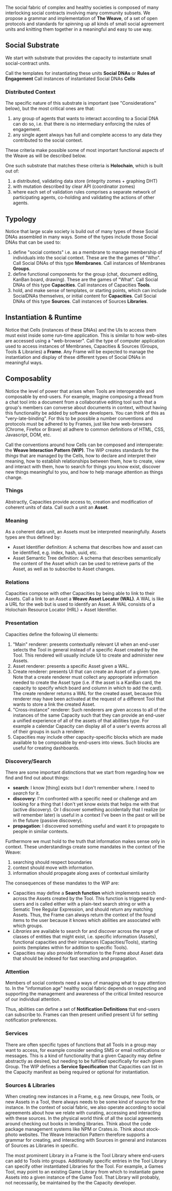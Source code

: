 
The social fabric of complex and healthy societies is composed of many interlocking social contracts involving many community subsets.  We propose a grammar and implementation of **The Weave**, of a set of open protocols and standards for spinning up all kinds of small social agreement units and knitting them together in a meaningful and easy to use way.

## Social Substrate

We start with substrate that provides the capacity to instantiate small social-contract units.  

Call the templates for instantiating these units **Social DNAs** or **Rules of Engagement**
Call instances of instantiated Social DNAs **Cells**

### Distributed Context

The specific nature of this substrate is important (see "Considerations" below), but the most critical ones are that:
1. any group of agents that wants to interact according to a Social DNA can do so, i.e. that there is no intermediary enforcing the rules of engagement.
2. any single agent always has full and complete access to any data they contributed to the social context.

These criteria make possible some of most important functional aspects of the Weave as will be described below.

One such substrate that matches these criteria is **Holochain**, which is built out of:
1. a distributed, validating data store (integrity zomes + graphing DHT)
2. with mutation described by clear API (coordinator zomes)
3. where each set of validation rules comprises a separate network of participating agents, co-holding and validating the actions of other agents.


## Typology

Notice that large scale society is build out of many types of these Social DNAs assembled in many ways.  Some of the types include those Social DNAs that can be used to:

1. define "social contexts" i.e. as a membrane to manage membership of individuals into the social context.  These are the the games of "Who".  Call Social DNAs of this type **Membranes**.  Call instances of Membranes **Groups**.
2. define functional components for the group (chat, document editing, KanBan board, drawing).  These are the games of "What". Call Social DNAs of this type **Capacities**.  Call instances of Capacities **Tools**.
3. hold, and make sense of templates, or starting points, which can include SocialDNAs themselves, or initial content for **Capacities**. Call Social DNAs of this type **Sources**.  Call instances of Sources **Libraries**.

## Instantiation & Runtime
Notice that Cells (instances of these DNAs) and the UIs to access them must exist inside some run-time application.  This is similar to how web-sites are accessed using a "web-browser".  Call the type of computer application used to access instances of Membranes, Capacities & Sources (Groups, Tools & Libraries) a **Frame**.  Any Frame will be expected to manage the instantiation and display of these different types of Social DNAs in meaningful ways.

## Composablity
Notice the level of power that arises when Tools are interoperable and composable by end-users.  For example, imagine composing a thread from a chat tool into a document from a collaborative editing tool such that a group's members can converse about documents in context, without having this functionality be added by software developers.  You can think of this as "very-late-binding".  For this to be possible a number conventions and protocols must be adhered to by Frames, just like how web-browsers (Chrome, Firefox or Brave) all adhere to common definitions of HTML, CSS, Javascript, DOM, etc.

Call the conventions around how Cells can be composed and interoperate: the **Weave Interaction Pattern (WIP)**.  The WIP creates standards for the *things* that are managed by the Cells, how to declare and interpret their meaning, how to establish relationships between them, how to create, view and interact with them, how to search for things you know exist, discover new things meaningful to you, and how to help manage attention as things change.

### Things

Abstractly, Capacities provide access to, creation and modification of coherent units of data.  Call such a unit an **Asset**.

### Meaning

As a coherent data unit, an Assets must be interpreted meaningfully.  Assets types are thus defined by:
* Asset Identifier definition:  A schema that describes how and asset can be identified, e.g. index, hash, uuid, etc.
* Asset Semantic Tree definition: A schema that describes semantically the content of the Asset which can be used to retrieve parts of the Asset, as well as to subscribe to Asset changes.

### Relations

Capacities compose with other Capacities by being able to link to their Assets.  Call a link to an Asset a **Weave Asset Locator (WAL)**.  A WAL is like a URL for the web but is used to identify an Asset.  A WAL consists of a Holochain Resource Locator (HRL) + Asset Identifier.

### Presentation

Capacities define the following UI elements:

1. "Main" renderer: presents contextually relevant UI when an end-user selects the Tool in general instead of a specific Asset created by the Tool.  This rendered will usually include UI to create and administer new Assets.
1. Asset renderer: presents a specific Asset given a WAL.
1. Create renderer: presents UI that can create an Asset of a given type.  Note that a create renderer must collect any appropriate information needed to create the Asset type (i.e. if the asset is a KanBan card, the capacity to specify which board and column in which to add the card).  The create renderer returns a WAL for the created asset, because this renderer may have been activated at the request of a different Tool that wants to store a link the created Asset.
1. "Cross-instance" renderer:  Such renderers are given access to all of the instances of the same Capacity such that they can provide an end-user a unified experience of all of the assets of that abilities type.  For example a calendar Capacity can display all of a user's events across all of their groups in such a renderer.
1. Capacities may include other capacity-specific blocks which are made available to be composable by end-users into views.  Such blocks are useful for creating dashboards.

### Discovery/Search

There are some important distinctions that we start from regarding how we find and find out about things:

* **search**: I know [thing] exists but I don't remember where. I need to *search* for it.
* **discovery**: I'm confronted with a specific need or challenge and am looking for a thing that I don't yet know exists that helps me with that (active discovery). Or I discover something accidentally that I realize (or will remember later) is useful in a context I've been in the past or will be in the future (passive discovery).
* **propagation**: I discovered something useful and want it to propagate to people in similar contexts.

Furthermore we must hold to the truth that information makes sense only in context. These understandings create some mandates in the context of the Weave:

1. searching should respect boundaries
2. context should move with information.
3. information should propagate along axes of contextual similarity

The consequences of these mandates to the WIP are:

- Capacities may define a **Search function**  which implements search across the Assets created by the Tool.  This function is triggered by end-users and is called either with a plain-text search string or with a Sematic Tree Regular Expression, and should return any matching Assets.  Thus, the Frame can always return the context of the found items to the user because it knows which abilities are associated with which groups.
- *Libraries* are available to search for and discover across the range of classes of entities that might exist, i.e. specific information (Assets), functional capacities and their instances (Capacities/Tools), starting points (templates within for addition to specific Tools).
- Capacities may also provide information to the Frame about Asset data that should be indexed for fast searching and propagation. 

### Attention

Members of social contexts need a ways of managing what to pay attention to.  In the "information age" healthy social fabric depends on respecting and supporting the management and awareness of the critical limited resource of our individual attention. 

Thus, abilities can define a set of **Notification Definitions** that end-users can subscribe to.  Frames can then present unified  present UI for setting notification preferences.

### Services

There are often specific types of functions that all Tools in a group may want to access, for example consider sending SMS or email notifications or messages.  This is a kind of functionality that a given Capacity may define abstractly as desired, but needing to be fulfilled specifically for each given Group.  The WIP defines a **Service Specification** that Capacities can list in the Capacity manifest as being required or optional for instantiation.

### Sources & Libraries

When creating new instances in a Frame, e.g. new Groups, new Tools, or new Assets in a Tool, there always needs to be some kind of source for the instance.  In the context of social fabric, we also operate according to social agreements about how we relate with curating, accessing and interacting with these sources.  In the physical world think of all the social agreements around checking out books in lending libraries.  Think about the code package management systems like NPM or Crates.io.  Think about stock-photo websites.  The Weave Interaction Pattern therefore supports a grammar for creating, and interacting with Sources in general and instances of Sources as Libraries in specific.  

The most prominent Library in a Frame is the Tool Library where end-users can add to Tools into groups.  Additionally specific entries in the Tool Library can specify other instantiated Libraries for the Tool.  For example, a Games Tool, may point to an existing Game Library from which to instantiate game Assets into a given instance of the Game Tool.  That Library will probably, not necessarily, be maintained by the the Capacity developer.